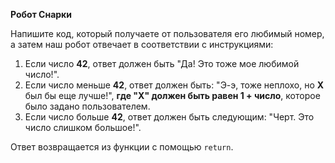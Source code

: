 **Робот Снарки**

Напишите код, который получаете от пользователя его любимый номер, а затем наш робот отвечает в соответствии с инструкциями:

1. Если число **42**, ответ должен быть "Да! Это тоже мое любимой число!".
2. Если число меньше **42**, ответ должен быть: "Э-э, тоже неплохо, но **X** был бы еще лучше!", **где "X" должен быть равен 1 + число**, которое было задано пользователем.
3. Если число больше **42**, ответ должен быть следующим: "Черт. Это число слишком большое!".

Ответ возвращается из функции с помощью `return`.